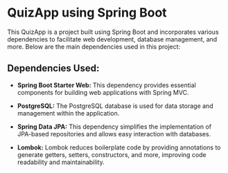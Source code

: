 # QuizApp using Spring Boot

This QuizApp is a project built using Spring Boot and incorporates various dependencies to facilitate web development, database management, and more. Below are the main dependencies used in this project:

## Dependencies Used:

- **Spring Boot Starter Web:** This dependency provides essential components for building web applications with Spring MVC.

- **PostgreSQL:** The PostgreSQL database is used for data storage and management within the application.

- **Spring Data JPA:** This dependency simplifies the implementation of JPA-based repositories and allows easy interaction with databases.

- **Lombok:** Lombok reduces boilerplate code by providing annotations to generate getters, setters, constructors, and more, improving code readability and maintainability.

